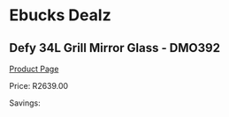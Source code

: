 
# Ebucks Dealz
## Defy 34L Grill Mirror Glass - DMO392
[Product Page](https://www.ebucks.com/web/shop/productSelected.do?prodId=1228849563&catId=704989856)

Price: R2639.00

Savings: 


	